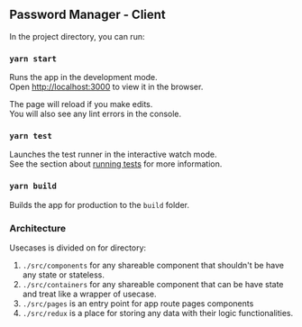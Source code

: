 ## Password Manager - Client

In the project directory, you can run:

### `yarn start`

Runs the app in the development mode.<br />
Open [http://localhost:3000](http://localhost:3000) to view it in the browser.

The page will reload if you make edits.<br />
You will also see any lint errors in the console.

### `yarn test`

Launches the test runner in the interactive watch mode.<br />
See the section about [running tests](https://facebook.github.io/create-react-app/docs/running-tests) for more information.

### `yarn build`

Builds the app for production to the `build` folder.

### Architecture

Usecases is divided on for directory:
1. `./src/components` for any shareable component that shouldn't be have any state or stateless.
2. `./src/containers` for any shareable component that can be have state and treat like a wrapper of usecase.
3. `./src/pages` is an entry point for app route pages components
4. `./src/redux` is a place for storing any data with their logic functionalities.